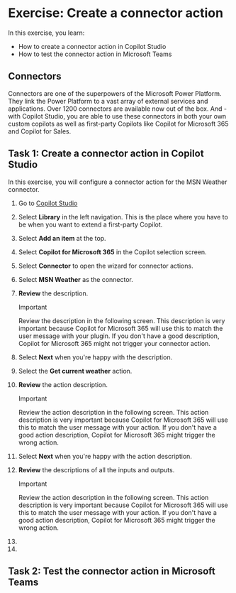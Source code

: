 # Exercise: Create a connector action

In this exercise, you learn:

- How to create a connector action in Copilot Studio
- How to test the connector action in Microsoft Teams

## Connectors

Connectors are one of the superpowers of the Microsoft Power Platform. They link the Power Platform to a vast array of external services and applications. Over 1200 connectors are available now out of the box. And - with Copilot Studio, you are able to use these connectors in both your own custom copilots as well as first-party Copilots like Copilot for Microsoft 365 and Copilot for Sales.

## Task 1: Create a connector action in Copilot Studio

In this exercise, you will configure a connector action for the MSN Weather connector.

1. Go to [Copilot Studio](https://copilotstudio.microsoft.com)
1. Select **Library** in the left navigation. This is the place where you have to be when you want to extend a first-party Copilot.
1. Select **Add an item** at the top.
1. Select **Copilot for Microsoft 365** in the Copilot selection screen.
1. Select **Connector** to open the wizard for connector actions.
1. Select **MSN Weather** as the connector.
1. **Review** the description.

    > [!IMPORTANT]
    > Review the description in the following screen. This description is very important because Copilot for Microsoft 365 will use this to match the user message with your plugin. If you don't have a good description, Copilot for Microsoft 365 might not trigger your connector action.

1. Select **Next** when you're happy with the description.
1. Select the **Get current weather** action.
1. **Review** the action description.

    > [!IMPORTANT]
    > Review the action description in the following screen. This action description is very important because Copilot for Microsoft 365 will use this to match the user message with your action. If you don't have a good action description, Copilot for Microsoft 365 might trigger the wrong action.

1. Select **Next** when you're happy with the action description.
1. **Review** the descriptions of all the inputs and outputs.

    > [!IMPORTANT]
    > Review the action description in the following screen. This action description is very important because Copilot for Microsoft 365 will use this to match the user message with your action. If you don't have a good action description, Copilot for Microsoft 365 might trigger the wrong action.

1.
1.

## Task 2: Test the connector action in Microsoft Teams
